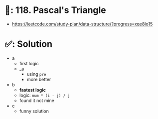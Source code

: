 # 📄: 118. Pascal's Triangle

- https://leetcode.com/study-plan/data-structure/?progress=xqe8lo15

# ✅: Solution

- a
  - first logic
  - _a
    - using `pre`
    - more better
- b
  - **fastest logic**
  - logic: `num * (i - j) / j`
  - found it not mine
- c
  - funny solution
